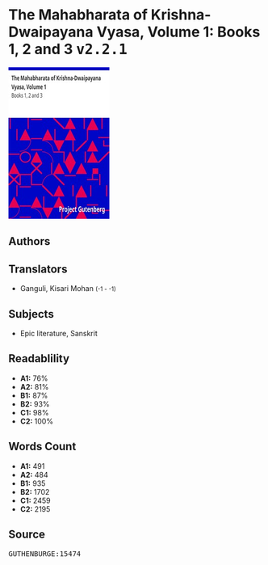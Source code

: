 # The Mahabharata of Krishna-Dwaipayana Vyasa, Volume 1: Books 1, 2 and 3 <kbd>v2.2.1</kbd>

![](./cover.medium.jpg "")

## Authors



## Translators


 - Ganguli, Kisari Mohan <small>(-1 - -1)</small>

## Subjects


 - Epic literature, Sanskrit

## Readablility


 - **A1:** 76%
 - **A2:** 81%
 - **B1:** 87%
 - **B2:** 93%
 - **C1:** 98%
 - **C2:** 100%

## Words Count


 - **A1:** 491
 - **A2:** 484
 - **B1:** 935
 - **B2:** 1702
 - **C1:** 2459
 - **C2:** 2195

## Source


<kbd>GUTHENBURGE:15474</kbd>
